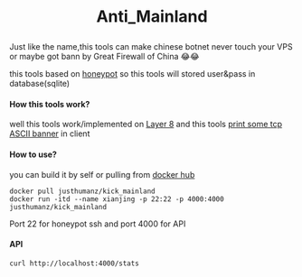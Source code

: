 # <p align="center"> <b> Anti_Mainland  </b> </p>  

Just like the name,this tools can make chinese botnet never touch your VPS or maybe got bann by Great Firewall of China 😂😂  

this tools based on [honeypot](https://github.com/ppacher/honeyssh) so this tools will stored user&pass in database(sqlite)

#### How this tools work?
well this tools work/implemented on [Layer 8](https://www.computerhope.com/jargon/l/layer8.htm) and this tools [print some tcp ASCII banner](https://github.com/JustHumanz/Anti_mainland/blob/2caab29b9bcce220e5fc6a131feeae35302ed671/src/server.go#L20) in client  


#### How to use?
you can build it by self or pulling from [docker hub](https://hub.docker.com/r/justhumanz/kick_mainland)  
```
docker pull justhumanz/kick_mainland
docker run -itd --name xianjing -p 22:22 -p 4000:4000 justhumanz/kick_mainland
```
Port 22 for honeypot ssh and port 4000 for API 

#### API
```
curl http://localhost:4000/stats
```